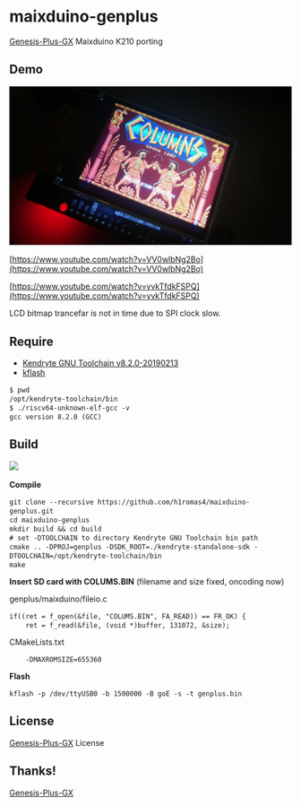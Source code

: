 # maixduino-genplus

[Genesis-Plus-GX](https://github.com/ekeeke/Genesis-Plus-GX) Maixduino K210 porting

## Demo

![image](https://raw.githubusercontent.com/h1romas4/maixduino-genplus/master/assets/progress_02.jpg)

[https://www.youtube.com/watch?v=VV0wlbNg2Bo](https://www.youtube.com/watch?v=VV0wlbNg2Bo)

[https://www.youtube.com/watch?v=yvkTfdkFSPQ](https://www.youtube.com/watch?v=yvkTfdkFSPQ)

LCD bitmap trancefar is not in time due to SPI clock slow.

## Require

* [Kendryte GNU Toolchain v8.2.0-20190213](https://github.com/kendryte/kendryte-gnu-toolchain/releases/tag/v8.2.0-20190213)
* [kflash](https://github.com/kendryte/kflash.py)

```
$ pwd
/opt/kendryte-toolchain/bin
$ ./riscv64-unknown-elf-gcc -v
gcc version 8.2.0 (GCC)
```

## Build

![](https://github.com/h1romas4/maixduino-genplus/workflows/K210%20CI/badge.svg)

**Compile**

```
git clone --recursive https://github.com/h1romas4/maixduino-genplus.git
cd maixduino-genplus
mkdir build && cd build
# set -DTOOLCHAIN to directory Kendryte GNU Toolchain bin path
cmake .. -DPROJ=genplus -DSDK_ROOT=./kendryte-standalone-sdk -DTOOLCHAIN=/opt/kendryte-toolchain/bin
make
```

**Insert SD card with COLUMS.BIN** (filename and size fixed, oncoding now)

genplus/maixduino/fileio.c
```
if((ret = f_open(&file, "COLUMS.BIN", FA_READ)) == FR_OK) {
    ret = f_read(&file, (void *)buffer, 131072, &size);
```

CMakeLists.txt
```
    -DMAXROMSIZE=655360
```

**Flash**

```
kflash -p /dev/ttyUSB0 -b 1500000 -B goE -s -t genplus.bin
```

## License

[Genesis-Plus-GX](https://github.com/ekeeke/Genesis-Plus-GX/blob/master/LICENSE.txt) License

## Thanks!

[Genesis-Plus-GX](https://github.com/ekeeke/Genesis-Plus-GX)
